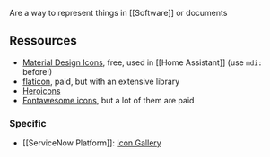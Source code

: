Are a way to represent things in [[Software]] or documents
## Ressources
- [Material Design Icons](https://pictogrammers.com/library/mdi/), free, used in [[Home Assistant]] (use `mdi:` before!)
- [flaticon](https://www.flaticon.com/), paid, but with an extensive library
- [Heroicons](https://heroicons.com/)
- [Fontawesome icons](https://fontawesome.com/icons), but a lot of them are paid
### Specific
- [[ServiceNow Platform]]: [Icon Gallery](https://developer.servicenow.com/dev.do#!/reference/next-experience/utah/now-components/now-icon/gallery)
